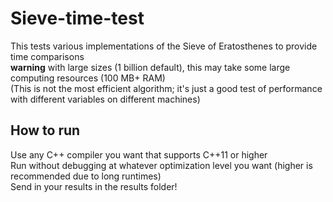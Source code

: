 # Sieve-time-test
This tests various implementations of the Sieve of Eratosthenes to provide time comparisons  
**warning** with large sizes (1 billion default), this may take some large computing resources (100 MB+ RAM)  
(This is not the most efficient algorithm; it's just a good test of performance with different variables on different machines)  

## How to run
Use any C++ compiler you want that supports C++11 or higher  
Run without debugging at whatever optimization level you want (higher is recommended due to long runtimes)  
Send in your results in the results folder!
